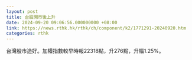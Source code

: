 ```yaml
---
layout: post
title: 台股開市後上升
date: 2024-09-20 09:06:56.000000000 +08:00
link: https://news.rthk.hk/rthk/ch/component/k2/1771291-20240920.htm
categories: rthk
---
```


台灣股市造好。加權指數較早時報22318點，升276點，升幅1.25%。
